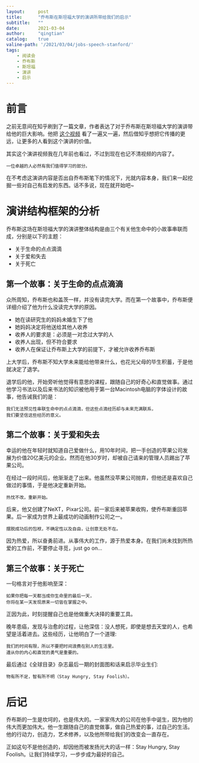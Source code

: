```yaml
---
layout:     post
title:      "乔布斯在斯坦福大学的演讲所带给我们的启示"
subtitle:   ""
date:       2021-03-04
author:     "qingtian"
catalog:    true
valine-path: '/2021/03/04/jobs-speech-stanford/'
tags:
    - 阅读会
    - 乔布斯
    - 斯坦福
    - 演讲
    - 启示
---
```


# 前言

之前无意间在知乎刷到了一篇文章，作者表达了对于乔布斯在斯坦福大学的演讲带给他的巨大影响。他把 [这个视频](https://www.bilibili.com/video/BV134411C7Fi?from=search&seid=18055919611470135448) 看了一遍又一遍，然后借知乎想把它传播的更远，让更多的人看到这个演讲的价值。

其实这个演讲视频我在几年前也看过，不过到现在也记不清视频的内容了。

```
一位卓越的人必然有我们值得学习的部分。
```

在不考虑这演讲内容是否出自乔布斯笔下的情况下，光就内容本身，我们来一起挖掘一些对自己有启发的东西。话不多说，现在就开始吧~

# 演讲结构框架的分析

乔布斯这场在斯坦福大学的演讲整体结构是由三个有关他生命中的小故事串联而成，分别是以下的主题：

* 关于生命的点点滴滴
* 关于爱和失去
* 关于死亡

## 第一个故事：关于生命的点点滴滴

众所周知，乔布斯也和盖茨一样，并没有读完大学。而在第一个故事中，乔布斯便详细介绍了他为什么没读完大学的原因。

* 她在读研究生的妈妈未婚生下了他
* 她妈妈决定将他送给其他人收养
* 收养人的要求是：必须是一对念过大学的人
* 收养人出现，但不符合要求
* 收养人在保证让乔布斯上大学的前提下，才被允许收养乔布斯

上大学后，乔布斯不知大学未来能给他带来什么，也花光父母的毕生积蓄，于是他就决定了退学。

退学后的他，开始旁听他觉得有意思的课程，跟随自己的好奇心和直觉做事。通过他学习书法以及后来书法的知识被他用于第一台Macintosh电脑的字体设计的故事，他告诫我们的是：

```
我们无法预见性串联生命中的点点滴滴，但这些点滴经历却与未来充满联系，
我们要坚信这些经历的意义。
```

## 第二个故事：关于爱和失去

幸运的他在年轻时就知道自己爱做什么，用10年时间，把一手创造的苹果公司发展为价值20亿美元的企业。然而在他30岁时，却被自己请来的管理人员踢出了苹果公司。

在经过一段时间后，他渐渐走了出来。他虽然没苹果公司抛弃，但他还是喜欢自己做过的事情，于是他决定重新开始。

```
热忱不改，重新开始。
```

后来，他又创建了NeXT，Pixar公司。前一家后来被苹果收购，使乔布斯重回苹果。后一家成为世界上最成功的动画制作公司之一。

```
摆脱成功后的包袱，不确定性以及自由，让创意无处不在。
```

因为热爱，所以奋勇前进。从事伟大的工作，源于热爱本身。在我们尚未找到所热爱的工作前，不要停止寻觅，just go on...

## 第三个故事：关于死亡

一句格言对于他影响至深：

```
如果你把每一天都当成你生命里的最后一天，
你将在某一天发现原来一切皆在掌握之中。
```

正因为此，时刻提醒自己也是他做重大决择的重要工具。

晚年患癌，发现与治愈的过程，让他深信：没人想死，即使是想去天堂的人，也希望是活着进去。这些经历，让他明白了一个道理:

```
我们的时间有限，所以不要把时间浪费在别人的生活里。
遵从你的内心和直觉的勇气是重要的。
```

最后通过《全球目录》杂志最后一期的封面图和话来启示毕业生们:

```
物有所不足，智有所不明（Stay Hungry, Stay Foolish）。
```

# 后记

乔布斯的一生是坎坷的，也是伟大的。一家家伟大的公司在他手中诞生，因为他的伟大而更加伟大。他一生跟随自己的直觉做事，做自己热爱的事，过自己的生活。他的行动力，创造力，艺术修养，以及他所带给我们的改变会一直存在。

正如这句不是他创造的，却因他而被发扬光大的话一样：Stay Hungry, Stay Foolish。让我们持续学习，一步步成为最好的自己。